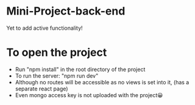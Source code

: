# Mini-Project-back-end
Yet to add active functionality!

<h1>To open the project</h1>
<ul>
  <li>Run "npm install" in the root directory of the project</li>
  <li>To run the server: "npm run dev"</li>
  <li>Although no routes will be accessible as no views is set into it, (has a separate react page)</li>
  <li>Even mongo access key is not uploaded with the project😀</li>
</ul>
